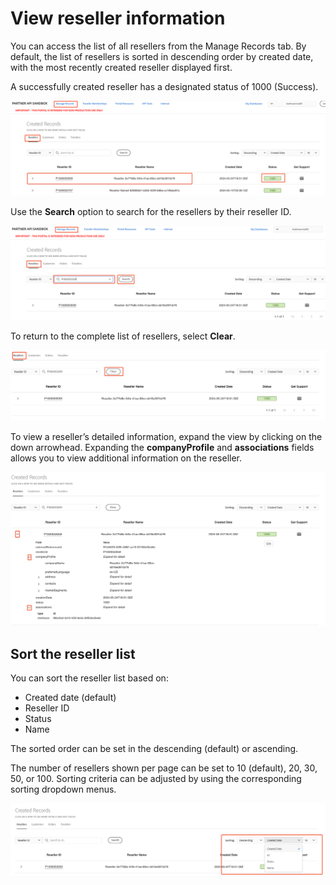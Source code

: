 # View reseller information

You can access the list of all resellers from the Manage Records tab. By default, the list of resellers is sorted in descending order by created date, with the most recently created reseller displayed first.

A successfully created reseller has a designated status of 1000 (Success).

![Viewing Reseller information in Sandbox Portal](/src/pages/sandbox/image/view_reseller.png)

Use the **Search** option to search for the resellers by their reseller ID.

![Searching for a reseller in Sandbox Portal](/src/pages/sandbox/image/reseller_search.png)

To return to the complete list of resellers, select **Clear**.

![Clearing reseller search parameters in Sandbox Portal](/src/pages/sandbox/image/reseller_view_full.png)

To view a reseller’s detailed information, expand the view by clicking on the down arrowhead. Expanding the **companyProfile** and **associations** fields allows you to view additional information on the reseller.

![Viewing reseller detailed information in the Sandbox Portal](/src/pages/sandbox/image/reseller_detailed.png)

## Sort the reseller list

You can sort the reseller list based on:

- Created date (default)
- Reseller ID
- Status
- Name

The sorted order can be set in the descending (default) or ascending.

The number of resellers shown per page can be set to 10 (default), 20, 30, 50, or 100. Sorting criteria can be adjusted by using the corresponding sorting dropdown menus.

![Sorting Reseller data in the Sandbox Portal](/src/pages/sandbox/image/reseller_sorting.png)
